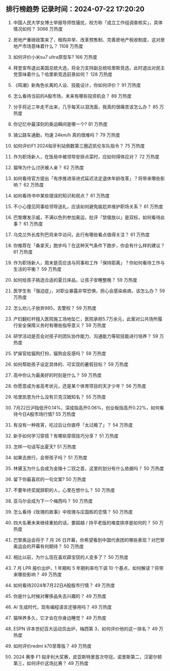 
## 排行榜趋势 记录时间：2024-07-22 17:20:20
  
  1. 中国人民大学女博士举报导师性骚扰，校方称「成立工作组调查核实」，具体情况如何？ 3066 万热度
    
  2. 房地产重磅政策来了，租购并举、改革预售制、完善房地产税收制度，这对房地产市场意味着什么？ 1108 万热度
    
  3. 如何评价小米su7 ultra原型车? 166 万热度
    
  4. 拜登宣布退出美国总统大选，将全力支持副总统哈里斯竞选，此时退出对民主党意味着什么？哈里斯竞选前景如何？ 128 万热度
    
  5. 《鸣潮》新角色长离的人设、技能设计，你如何评价？ 91 万热度
    
  6. 怎么看待当前的A股市场，未来有哪些投资机会？ 89 万热度
    
  7. 分手将近三年走不出来，几乎每天以泪洗面，我真的很痛苦该怎么办？ 85 万热度
    
  8. 你记忆中最深刻的奥运瞬间是哪一个? 81 万热度
    
  9. 骑公路车通勤，均速 24km/h 真的很难吗？ 79 万热度
    
  10. 如何评价F1 2024匈牙利站倒数第三圈迈凯伦车队指令？ 75 万热度
    
  11. 作为职场新人，在饭局中被领导安排点菜时，应如何得体应对？ 72 万热度
    
  12. 猫咪为什么讨厌被人亲？ 62 万热度
    
  13. 如何看待官方提出「有序推进渐进式延迟法定退休年龄改革」？将带来哪些影响？ 62 万热度
    
  14. 如何看待书中某些错误的知识和观点？ 61 万热度
    
  15. 不小心撞见同事给领导送礼，应该如何避免尴尬并维护职场关系？ 61 万热度
    
  16. 巴黎爆发示威，不满以色列参加奥运，批评「禁俄放以」是双标，如何看待此事？ 61 万热度
    
  17. 乌克兰外长库列巴将来华访问，此行有哪些看点值得关注？ 61 万热度
    
  18. 你推荐在「桑拿天」跑步吗？在这种天气条件下跑步，你会有什么样的建议？ 61 万热度
    
  19. 作为职场新人，周末是否应该与同事和工作「保持距离」？你如何看待工作与生活的平衡？ 59 万热度
    
  20. 如何给孩子挑选合适的夏日床品，让孩子安睡整晚？ 59 万热度
    
  21. 医学生有「强迫症」，对职业暴露非常恐惧，担心会感染疾病，该怎么办？ 59 万热度
    
  22. 怎么劝儿子放弃985，去警校？ 59 万热度
    
  23. 产妇翻栏杆擅入医院施工场地坠亡，医院承担5.7万余元，此案对公共场所履行安全保障义务时有哪些指导意义？ 59 万热度
    
  24. 研学活动是否会对孩子的团队协作能力、沟通能力等软技能进行培养？ 59 万热度
    
  25. 铲屎官给猫狗打扮，猫狗会反感吗？ 59 万热度
    
  26. 如何帮助孩子设定具体的、可实现的暑假目标？ 59 万热度
    
  27. 高中你认为最美好的时刻是什么？ 59 万热度
    
  28. 你愿意成为省高考状元，还是某个体育项目的天才少年？ 56 万热度
    
  29. 哈里凯恩为什么没有贝克汉姆知名？ 55 万热度
    
  30. 7月22日沪指低开0.14%，深成指高开0.06%，创业板指高开0.22%，如何看待今日A股市场行情? 55 万热度
    
  31. 有没有一种夜宵，吃过后让你直呼「太过瘾了」？ 54 万热度
    
  32. 新手如何学习穿搭？有哪些穿搭技巧分享？ 51 万热度
    
  33. 怎样一句话写出夏天? 51 万热度
    
  34. 如果去旅行，会带孩子吗？ 51 万热度
    
  35. 林黛玉为什么会成为金陵十二钗之首，这里的划分有什么依据吗？ 50 万热度
    
  36. 留下你最喜欢的一句文案? 50 万热度
    
  37. 不要年终奖就辞职的人，心里在想什么？ 50 万热度
    
  38. 亚马尔会成为下一个梅西吗？ 50 万热度
    
  39. 怎么看待《玫瑰的故事》中玫瑰与庄国栋的恋情？ 50 万热度
    
  40. 四大名著未来继续重拍的话，要超越 / 持平老版的难度排序是如何的？ 50 万热度
    
  41. 巴黎奥运会将于 7 月 26 日开幕，你希望看到中国代表团的哪些表现？对巴黎奥运会的开幕有何期待？ 50 万热度
    
  42. 相比以前，为什么现在喜欢薛宝钗的人变多了？ 50 万热度
    
  43. 7 月 LPR 报价出炉，1 年期和 5 年期利率均下调 10 个基点，如何解读？将带来哪些影响？ 49 万热度
    
  44. 如何看待2024年7月22日A股股市行情？ 49 万热度
    
  45. 你是什么时候对奢侈品失去兴趣的？ 49 万热度
    
  46. AI 生成时代，现有编程语言还够用吗？ 49 万热度
    
  47. 猫咪养多久，它才会在你身边睡觉？ 49 万热度
    
  48. ESPN 评本世纪百大运动员出炉，梅西第 3，如何评价他的这一排名？ 49 万热度
    
  49. 如何评价redmi k70至尊版？ 49 万热度
    
  50. 2024 赛季 F1 匈牙利大奖赛，皮亚斯特里首次夺冠，诺里斯第二，汉密尔顿第三，如何评价这场比赛？ 49 万热度
    